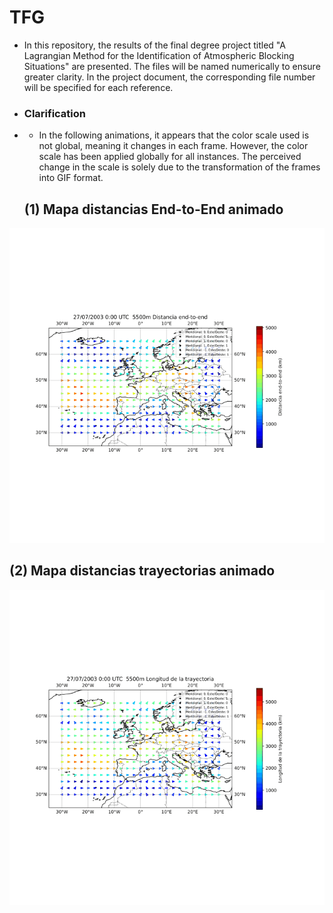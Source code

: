 # TFG

- In this repository, the results of the final degree project titled "A Lagrangian Method for the Identification of Atmospheric Blocking Situations" are presented. The files will be named numerically to ensure greater clarity. In the project document, the corresponding file number will be specified for each reference.
- 
  ### Clarification

- - In the following animations, it appears that the color scale used is not global, meaning it changes in each frame. However, the color scale has been applied globally for all instances. The perceived change in the scale is solely due to the transformation of the frames into GIF format.

  ## (1) Mapa distancias End-to-End animado
![Mapa animado distancias End-to-End](gifs/mapa_endtoend_5500_2003_49_puntos.gif)

  ## (2) Mapa distancias trayectorias animado
  ![Mapa animado distancias End-to-End](gifs/mapa_long_traj_5500_2003_49_puntos.gif)
  
  
